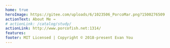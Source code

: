 ```yaml
---
home: true 
heroImage: https://gitee.com/uploads/6/1023506_PorcoMar.png?1500276509
actionText: About Me →
# actionLink: /catalog/study/
actionLink: http://www.porcofish.net:1314/
features:
footer: MIT Licensed | Copyright © 2018-present Evan You
---
```

<!-- {
  // 没有在souretree里写，写好后npm run build 到dist,在推送
  git init
  git add *   //add * 不能选到.vuepress 要选到.vuepress 必须要 git add .vuepress 所以要选两次
  git commit -m "first commit"
  git remote add origin https://github.com/PorcoMar/vuepress.git
  git push -u origin master

} -->